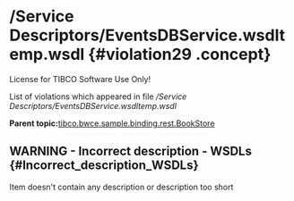 # /Service Descriptors/EventsDBService.wsdltemp.wsdl {#violation29 .concept}

License for TIBCO Software Use Only!

List of violations which appeared in file */Service Descriptors/EventsDBService.wsdltemp.wsdl*

**Parent topic:**[tibco.bwce.sample.binding.rest.BookStore](../../../qa/projects/tibco.bwce.sample.binding.rest.BookStore.md)

## WARNING - Incorrect description - WSDLs {#Incorrect_description_WSDLs}

Item doesn't contain any description or description too short

